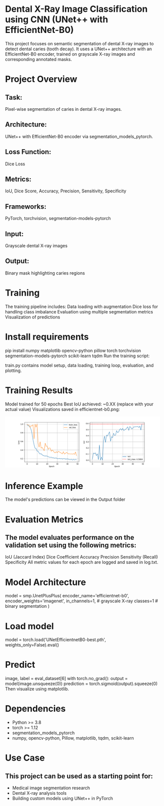 # Dental X-Ray Image Classification using CNN (UNet++ with EfficientNet-B0)

This project focuses on semantic segmentation of dental X-ray images to detect dental caries (tooth decay). It uses a UNet++ architecture with an EfficientNet-B0 encoder, trained on grayscale X-ray images and corresponding annotated masks.

# Project Overview
## Task: 
Pixel-wise segmentation of caries in dental X-ray images.

## Architecture: 
UNet++ with EfficientNet-B0 encoder via segmentation_models_pytorch.

## Loss Function: 
Dice Loss

## Metrics: 
IoU, Dice Score, Accuracy, Precision, Sensitivity, Specificity

## Frameworks: 
PyTorch, torchvision, segmentation-models-pytorch

## Input: 
Grayscale dental X-ray images

## Output: 
Binary mask highlighting caries regions

# Training
The training pipeline includes:
Data loading with augmentation
Dice loss for handling class imbalance
Evaluation using multiple segmentation metrics
Visualization of predictions

# Install requirements
pip install numpy matplotlib opencv-python pillow torch torchvision segmentation-models-pytorch scikit-learn tqdm
Run the training script:

train.py contains model setup, data loading, training loop, evaluation, and plotting.

# Training Results
Model trained for 50 epochs
Best IoU achieved: ~0.XX (replace with your actual value)
Visualizations saved in efficientnet-b0.png:
<p align="center"> <img src="efficientnet-b0.png" alt="training_curve" width="600"/> </p>

# Inference Example
The model's predictions can be viewed in the Output folder

# Evaluation Metrics
## The model evaluates performance on the validation set using the following metrics:
IoU (Jaccard Index)
Dice Coefficient
Accuracy
Precision
Sensitivity (Recall)
Specificity
All metric values for each epoch are logged and saved in log.txt.

# Model Architecture

model = smp.UnetPlusPlus(
    encoder_name='efficientnet-b0',
    encoder_weights='imagenet',
    in_channels=1,   # grayscale X-ray
    classes=1        # binary segmentation
)

# Load model
model = torch.load('UNetEfficientnetB0-best.pth', weights_only=False).eval()

# Predict
image, label = eval_dataset[6]
with torch.no_grad():
    output = model(image.unsqueeze(0))
    prediction = torch.sigmoid(output).squeeze(0)
Then visualize using matplotlib.

# Dependencies
* Python >= 3.8
* torch >= 1.12
* segmentation_models_pytorch
* numpy, opencv-python, Pillow, matplotlib, tqdm, scikit-learn

# Use Case
## This project can be used as a starting point for:
  * Medical image segmentation research
  * Dental X-ray analysis tools
  * Building custom models using UNet++ in PyTorch
